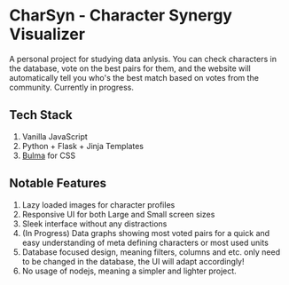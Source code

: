 # CharSyn - Character Synergy Visualizer
A personal project for studying data anlysis. You can check characters in the database, vote on the best pairs for them, and the website will automatically tell you who's the best match based on votes from the community. Currently in progress.

## Tech Stack
1. Vanilla JavaScript
2. Python + Flask + Jinja Templates
3. [Bulma](https://bulma.io/) for CSS

## Notable Features
1. Lazy loaded images for character profiles
2. Responsive UI for both Large and Small screen sizes
3. Sleek interface without any distractions
4. (In Progress) Data graphs showing most voted pairs for a quick and easy understanding of meta defining characters or most used units
5. Database focused design, meaning filters, columns and etc. only need to be changed in the database, the UI will adapt accordingly!
6. No usage of nodejs, meaning a simpler and lighter project.
